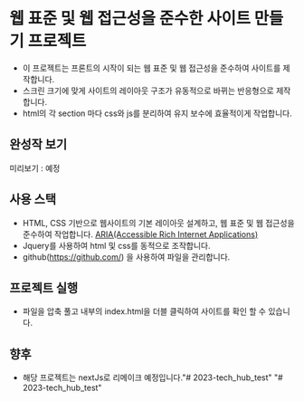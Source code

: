 # 웹 표준 및 웹 접근성을 준수한 사이트 만들기 프로젝트
- 이 프로젝트는 프론트의 시작이 되는 웹 표준 및 웹 접근성을 준수하여 사이트를 제작합니다.
- 스크린 크기에 맞게 사이트의 레이아웃 구조가 유동적으로 바뀌는 반응형으로 제작합니다.
- html의 각 section 마다 css와 js를 분리하여 유지 보수에 효율적이게 작업합니다.

## 완성작 보기 
미리보기 : 예정

## 사용 스택
- HTML, CSS 기반으로 웹사이트의 기본 레이아웃 설계하고, 웹 표준 및 웹 접근성을 준수하여 작업합니다. [ARIA(Accessible Rich Internet Applications)](https://developer.mozilla.org/en-US/docs/Web/Accessibility/ARIA/Roles)
- Jquery를 사용하여 html 및 css를 동적으로 조작합니다.
- github(https://github.com/) 을 사용하여 파일을 관리합니다.

## 프로젝트 실행
- 파일을 압축 풀고 내부의 index.html을 더블 클릭하여 사이트를 확인 할 수 있습니다.

## 향후
- 해당 프로젝트는 nextJs로 리메이크 예정입니다."# 2023-tech_hub_test" 
"# 2023-tech_hub_test" 
